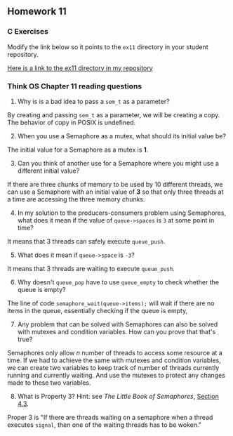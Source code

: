 ## Homework 11

### C Exercises

Modify the link below so it points to the `ex11` directory in your
student repository.

[Here is a link to the ex11 directory in my repository](https://github.com/shrutiyer/ExercisesInC/tree/master/exercises/ex11)

### Think OS Chapter 11 reading questions

1) Why is is a bad idea to pass a `sem_t` as a parameter?

By creating and passing `sem_t` as a parameter, we will be creating a copy. The behavior of copy in POSIX is undefined.

2) When you use a Semaphore as a mutex, what should its initial value be?

The initial value for a Semaphore as a mutex is __1__.

3) Can you think of another use for a Semaphore where you might use a different initial value?

If there are three chunks of memory to be used by 10 different threads, we can use a Semaphore with an initial value of __3__ so that only three threads at a time are accessing the three memory chunks.

4) In my solution to the producers-consumers problem using Semaphores,
what does it mean if the value of `queue->spaces` is `3` at some point in time?

It means that 3 threads can safely execute `queue_push`.

5) What does it mean if `queue->space` is `-3`?

It means that 3 threads are waiting to execute `queue_push`.

6) Why doesn't `queue_pop` have to use `queue_empty` to check whether the queue is empty?

The line of code `semaphore_wait(queue->items);` will wait if there are no items in the queue, essentially checking if the queue is empty,

7) Any problem that can be solved with Semaphores can also be solved with mutexes and condition variables.
How can you prove that that's true?

Semaphores only allow *n* number of threads to access some resource at a time. If we had to achieve the same with mutexes and condition variables, we can create two variables to keep track of number of threads currently running and currently waiting. And use the mutexes to protect any changes made to these two variables.

8) What is Property 3?  Hint: see *The Little Book of Semaphores*,
[Section 4.3](http://greenteapress.com/semaphores/LittleBookOfSemaphores.pdf).

Proper 3 is "If there are threads waiting on a semaphore when a
thread executes `signal`, then one of the waiting threads has to be
woken."
